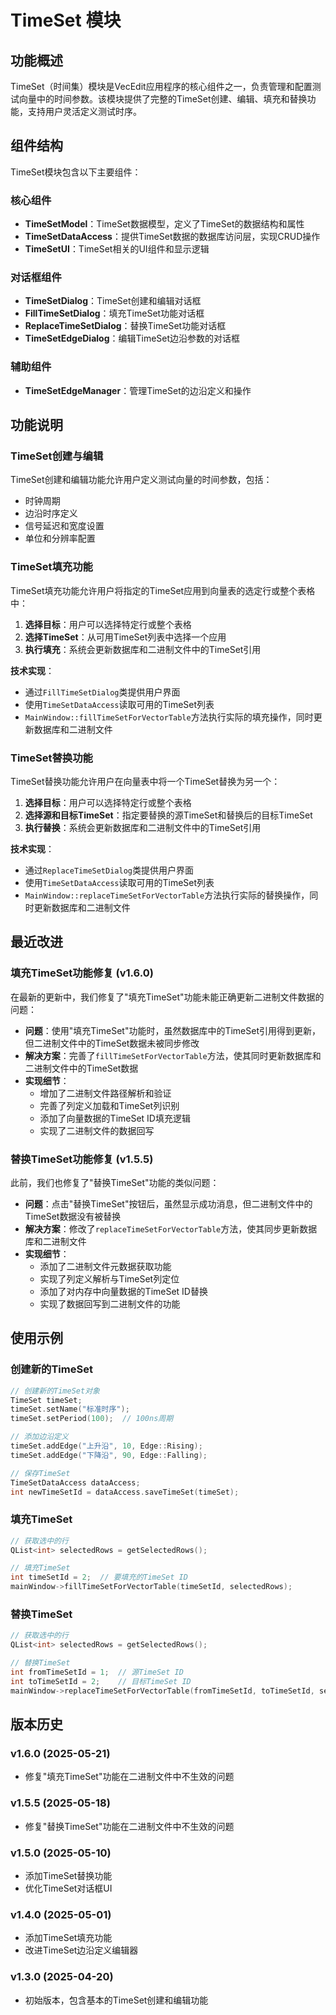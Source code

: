 # TimeSet 模块

## 功能概述

TimeSet（时间集）模块是VecEdit应用程序的核心组件之一，负责管理和配置测试向量中的时间参数。该模块提供了完整的TimeSet创建、编辑、填充和替换功能，支持用户灵活定义测试时序。

## 组件结构

TimeSet模块包含以下主要组件：

### 核心组件

- **TimeSetModel**：TimeSet数据模型，定义了TimeSet的数据结构和属性
- **TimeSetDataAccess**：提供TimeSet数据的数据库访问层，实现CRUD操作
- **TimeSetUI**：TimeSet相关的UI组件和显示逻辑

### 对话框组件

- **TimeSetDialog**：TimeSet创建和编辑对话框
- **FillTimeSetDialog**：填充TimeSet功能对话框
- **ReplaceTimeSetDialog**：替换TimeSet功能对话框
- **TimeSetEdgeDialog**：编辑TimeSet边沿参数的对话框

### 辅助组件

- **TimeSetEdgeManager**：管理TimeSet的边沿定义和操作

## 功能说明

### TimeSet创建与编辑

TimeSet创建和编辑功能允许用户定义测试向量的时间参数，包括：

- 时钟周期
- 边沿时序定义
- 信号延迟和宽度设置
- 单位和分辨率配置

### TimeSet填充功能

TimeSet填充功能允许用户将指定的TimeSet应用到向量表的选定行或整个表格中：

1. **选择目标**：用户可以选择特定行或整个表格
2. **选择TimeSet**：从可用TimeSet列表中选择一个应用
3. **执行填充**：系统会更新数据库和二进制文件中的TimeSet引用

**技术实现**：

- 通过`FillTimeSetDialog`类提供用户界面
- 使用`TimeSetDataAccess`读取可用的TimeSet列表
- `MainWindow::fillTimeSetForVectorTable`方法执行实际的填充操作，同时更新数据库和二进制文件

### TimeSet替换功能

TimeSet替换功能允许用户在向量表中将一个TimeSet替换为另一个：

1. **选择目标**：用户可以选择特定行或整个表格
2. **选择源和目标TimeSet**：指定要替换的源TimeSet和替换后的目标TimeSet
3. **执行替换**：系统会更新数据库和二进制文件中的TimeSet引用

**技术实现**：

- 通过`ReplaceTimeSetDialog`类提供用户界面
- 使用`TimeSetDataAccess`读取可用的TimeSet列表
- `MainWindow::replaceTimeSetForVectorTable`方法执行实际的替换操作，同时更新数据库和二进制文件

## 最近改进

### 填充TimeSet功能修复 (v1.6.0)

在最新的更新中，我们修复了"填充TimeSet"功能未能正确更新二进制文件数据的问题：

- **问题**：使用"填充TimeSet"功能时，虽然数据库中的TimeSet引用得到更新，但二进制文件中的TimeSet数据未被同步修改
- **解决方案**：完善了`fillTimeSetForVectorTable`方法，使其同时更新数据库和二进制文件中的TimeSet数据
- **实现细节**：
  - 增加了二进制文件路径解析和验证
  - 完善了列定义加载和TimeSet列识别
  - 添加了向量数据的TimeSet ID填充逻辑
  - 实现了二进制文件的数据回写

### 替换TimeSet功能修复 (v1.5.5)

此前，我们也修复了"替换TimeSet"功能的类似问题：

- **问题**：点击"替换TimeSet"按钮后，虽然显示成功消息，但二进制文件中的TimeSet数据没有被替换
- **解决方案**：修改了`replaceTimeSetForVectorTable`方法，使其同步更新数据库和二进制文件
- **实现细节**：
  - 添加了二进制文件元数据获取功能
  - 实现了列定义解析与TimeSet列定位
  - 添加了对内存中向量数据的TimeSet ID替换
  - 实现了数据回写到二进制文件的功能

## 使用示例

### 创建新的TimeSet

```cpp
// 创建新的TimeSet对象
TimeSet timeSet;
timeSet.setName("标准时序");
timeSet.setPeriod(100);  // 100ns周期

// 添加边沿定义
timeSet.addEdge("上升沿", 10, Edge::Rising);
timeSet.addEdge("下降沿", 90, Edge::Falling);

// 保存TimeSet
TimeSetDataAccess dataAccess;
int newTimeSetId = dataAccess.saveTimeSet(timeSet);
```

### 填充TimeSet

```cpp
// 获取选中的行
QList<int> selectedRows = getSelectedRows();

// 填充TimeSet
int timeSetId = 2;  // 要填充的TimeSet ID
mainWindow->fillTimeSetForVectorTable(timeSetId, selectedRows);
```

### 替换TimeSet

```cpp
// 获取选中的行
QList<int> selectedRows = getSelectedRows();

// 替换TimeSet
int fromTimeSetId = 1;  // 源TimeSet ID
int toTimeSetId = 2;    // 目标TimeSet ID
mainWindow->replaceTimeSetForVectorTable(fromTimeSetId, toTimeSetId, selectedRows);
```

## 版本历史

### v1.6.0 (2025-05-21)

- 修复"填充TimeSet"功能在二进制文件中不生效的问题

### v1.5.5 (2025-05-18)

- 修复"替换TimeSet"功能在二进制文件中不生效的问题

### v1.5.0 (2025-05-10)

- 添加TimeSet替换功能
- 优化TimeSet对话框UI

### v1.4.0 (2025-05-01)

- 添加TimeSet填充功能
- 改进TimeSet边沿定义编辑器

### v1.3.0 (2025-04-20)

- 初始版本，包含基本的TimeSet创建和编辑功能
